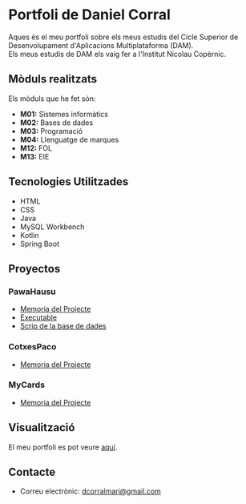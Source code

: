 # Portfoli de Daniel Corral

Aques és el meu portfoli sobre els meus estudis del Cicle Superior de Desenvolupament d'Aplicacions Multiplataforma (DAM).  
Els meus estudis de DAM els vaig fer a l'Institut Nicolau Copèrnic.

## Mòduls realitzats
Els mòduls que he fet són:
- **M01:** Sistemes informàtics
- **M02:** Bases de dades
- **M03:** Programació
- **M04:** Llenguatge de marques
- **M12:** FOL
- **M13:** EIE

## Tecnologies Utilitzades
- HTML
- CSS
- Java
- MySQL Workbench
- Kotlin
- Spring Boot

## Proyectos
### PawaHausu
- [Memoria del Projecte](https://docs.google.com/document/d/1ztdHsQC8qlLH8FRXjPH-mJI0jDaqoliugpP1SV28r0E/edit?tab=t.0)
- [Executable](https://drive.google.com/file/d/1QnWWkb7Cks9QjNKWX_59yXOIgv8frW1y/view?usp=drive_link)
- [Scrip de la base de dades](https://drive.google.com/file/d/1EyP5B79PRcv8vBWnp4suiYzlhMSD3GQ7/view?usp=drive_link)
### CotxesPaco
- [Memoria del Projecte](https://docs.google.com/document/d/1HkFJTOvKdjFLU4rybu8vIVNgTxGmRnWU6xnRAIE6nNM/edit?tab=t.0)
### MyCards
- [Memoria del Projecte]()
## Visualització
El meu portfoli es pot veure [aquí](https://DanielCorralMari.github.io/Portfoli/).

## Contacte
- Correu electrònic: [dcorralmari@gmail.com](dcorralmari@gmail.com)
